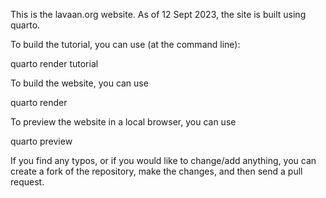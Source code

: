 This is the lavaan.org website.
As of 12 Sept 2023, the site is built using quarto.

To build the tutorial, you can use (at the command line):

quarto render tutorial

To build the website, you can use

quarto render

To preview the website in a local browser, you can use

quarto preview

If you find any typos, or if you would like to change/add anything, you can
create a fork of the repository, make the changes, and then send a pull
request.

